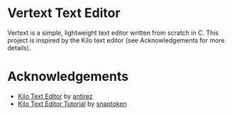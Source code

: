 # Vertext Text Editor

Vertext is a simple, lightweight text editor written from scratch in C. This project is inspired by the Kilo text editor (see Acknowledgements for more details).

# Acknowledgements
- [Kilo Text Editor](https://github.com/antirez/kilo) by [antirez](https://github.com/antirez)
- [Kilo Text Editor Tutorial](https://viewsourcecode.org/snaptoken/kilo/) by [snaptoken](https://github.com/snaptoken)